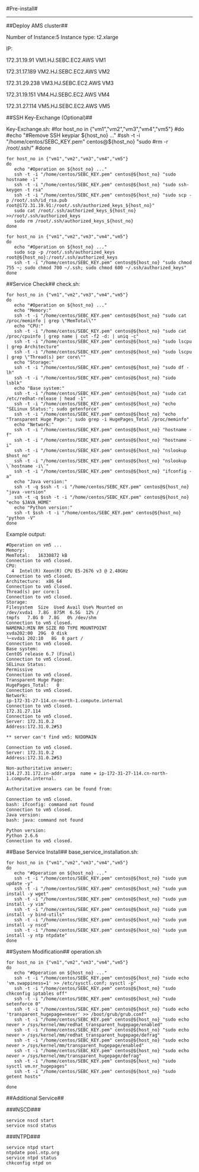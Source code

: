 #Pre-install#

----------

##Deploy AMS cluster##

Number of Instance:5
Instance type: t2.xlarge

IP:

172.31.19.91      VM1.HJ.SEBC.EC2.AWS  VM1

172.31.17.189     VM2.HJ.SEBC.EC2.AWS  VM2

172.31.29.238     VM3.HJ.SEBC.EC2.AWS  VM3

172.31.19.151     VM4.HJ.SEBC.EC2.AWS  VM4

172.31.27.114     VM5.HJ.SEBC.EC2.AWS  VM5

##SSH Key-Exchange (Optional)##

Key-Exchange.sh:
    #for host_no in {"vm1","vm2","vm3","vm4","vm5"}
    #do
       #echo "#Remove SSH keypiar ${host_no} ..."  
       #ssh -t -i "/home/centos/SEBC_KEY.pem" centos@${host_no} "sudo #rm -r /root/.ssh/"
    #done
    
    for host_no in {"vm1","vm2","vm3","vm4","vm5"}
    do
       echo "#Operation on ${host_no} ..."
       ssh -t -i "/home/centos/SEBC_KEY.pem" centos@${host_no} "sudo hostname -i"
       ssh -t -i "/home/centos/SEBC_KEY.pem" centos@${host_no} "sudo ssh-keygen -t rsa"
       ssh -t -i "/home/centos/SEBC_KEY.pem" centos@${host_no} "sudo scp -p /root/.ssh/id_rsa.pub root@172.31.19.91:/root/.ssh/authorized_keys_${host_no}"
       sudo cat /root/.ssh/authorized_keys_${host_no} >>/root/.ssh/authorized_keys
       sudo rm /root/.ssh/authorized_keys_${host_no}
    done
    
    for host_no in {"vm1","vm2","vm3","vm4","vm5"}
    do
       echo "#Operation on ${host_no} ..."
       sudo scp -p /root/.ssh/authorized_keys root@${host_no}:/root/.ssh/authorized_keys
       ssh -t -i "/home/centos/SEBC_KEY.pem" centos@${host_no} "sudo chmod 755 ~; sudo chmod 700 ~/.ssh; sudo chmod 600 ~/.ssh/authorized_keys"
    done


##Service Check##
check.sh:

    for host_no in {"vm1","vm2","vm3","vm4","vm5"}
    do
       echo "#Operation on ${host_no} ..."
       echo "Memory:"
       ssh -t -i "/home/centos/SEBC_KEY.pem" centos@${host_no} "sudo cat /proc/meminfo | grep \"MemTotal\""
       echo "CPU:"
       ssh -t -i "/home/centos/SEBC_KEY.pem" centos@${host_no} "sudo cat /proc/cpuinfo | grep name | cut -f2 -d: | uniq -c"
       ssh -t -i "/home/centos/SEBC_KEY.pem" centos@${host_no} "sudo lscpu | grep Architecture"
       ssh -t -i "/home/centos/SEBC_KEY.pem" centos@${host_no} "sudo lscpu | grep \"Thread(s) per core\""
       echo "Storage:"
       ssh -t -i "/home/centos/SEBC_KEY.pem" centos@${host_no} "sudo df -lh"
       ssh -t -i "/home/centos/SEBC_KEY.pem" centos@${host_no} "sudo lsblk"  
       echo "Base system:"
       ssh -t -i "/home/centos/SEBC_KEY.pem" centos@${host_no} "sudo cat /etc/redhat-release | head -1"
       ssh -t -i "/home/centos/SEBC_KEY.pem" centos@${host_no} "echo "SELinux Status:"; sudo getenforce"
       ssh -t -i "/home/centos/SEBC_KEY.pem" centos@${host_no} "echo "Transparent Huge Page:"; sudo grep -i HugePages_Total /proc/meminfo"
       echo "Network:"
       ssh -t -i "/home/centos/SEBC_KEY.pem" centos@${host_no} "hostname -f"
       ssh -t -i "/home/centos/SEBC_KEY.pem" centos@${host_no} "hostname -i"
       ssh -t -i "/home/centos/SEBC_KEY.pem" centos@${host_no} "nslookup $host_no"
       ssh -t -i "/home/centos/SEBC_KEY.pem" centos@${host_no} "nslookup \`hostname -i\`"
       ssh -t -i "/home/centos/SEBC_KEY.pem" centos@${host_no} "ifconfig -a"
       echo "Java version:"
       ssh -t -q $ssh -t -i "/home/centos/SEBC_KEY.pem" centos@${host_no}  "java -version"
       ssh -t -q $ssh -t -i "/home/centos/SEBC_KEY.pem" centos@${host_no}  "echo $JAVA_HOME"
       echo "Python version:"
       ssh -t $ssh -t -i "/home/centos/SEBC_KEY.pem" centos@${host_no}  "python -V"  
    done


Example output:

    #Operation on vm5 ...
    Memory:
    MemTotal:   16330872 kB
    Connection to vm5 closed.
    CPU:
      4  Intel(R) Xeon(R) CPU E5-2676 v3 @ 2.40GHz
    Connection to vm5 closed.
    Architecture:  x86_64
    Connection to vm5 closed.
    Thread(s) per core:1
    Connection to vm5 closed.
    Storage:
    Filesystem  Size  Used Avail Use% Mounted on
    /dev/xvda1  7.8G  875M  6.5G  12% /
    tmpfs   7.8G 0  7.8G   0% /dev/shm
    Connection to vm5 closed.
    NAMEMAJ:MIN RM SIZE RO TYPE MOUNTPOINT
    xvda202:00  29G  0 disk
    └─xvda1 202:10   8G  0 part /
    Connection to vm5 closed.
    Base system:
    CentOS release 6.7 (Final)
    Connection to vm5 closed.
    SELinux Status:
    Permissive
    Connection to vm5 closed.
    Transparent Huge Page:
    HugePages_Total:   0
    Connection to vm5 closed.
    Network:
    ip-172-31-27-114.cn-north-1.compute.internal
    Connection to vm5 closed.
    172.31.27.114
    Connection to vm5 closed.
    Server: 172.31.0.2
    Address:172.31.0.2#53
    
    ** server can't find vm5: NXDOMAIN
    
    Connection to vm5 closed.
    Server: 172.31.0.2
    Address:172.31.0.2#53
    
    Non-authoritative answer:
    114.27.31.172.in-addr.arpa  name = ip-172-31-27-114.cn-north-1.compute.internal.
    
    Authoritative answers can be found from:
    
    Connection to vm5 closed.
    bash: ifconfig: command not found
    Connection to vm5 closed.
    Java version:
    bash: java: command not found
    
    Python version:
    Python 2.6.6
    Connection to vm5 closed.


##Base Service Install##
base_service_installation.sh:

    for host_no in {"vm1","vm2","vm3","vm4","vm5"}
    do
       echo "#Operation on ${host_no} ..."
       ssh -t -i "/home/centos/SEBC_KEY.pem" centos@${host_no} "sudo yum update -y"
       ssh -t -i "/home/centos/SEBC_KEY.pem" centos@${host_no} "sudo yum install -y wget"
       ssh -t -i "/home/centos/SEBC_KEY.pem" centos@${host_no} "sudo yum install -y vim"
       ssh -t -i "/home/centos/SEBC_KEY.pem" centos@${host_no} "sudo yum install -y bind-utils"
       ssh -t -i "/home/centos/SEBC_KEY.pem" centos@${host_no} "sudo yum install -y nscd"
       ssh -t -i "/home/centos/SEBC_KEY.pem" centos@${host_no} "sudo yum install -y ntp ntpdate"
    done
    
##System Modification##
operation.sh
    
    for host_no in {"vm1","vm2","vm3","vm4","vm5"}
    do
       echo "#Operation on ${host_no} ..."
       ssh -t -i "/home/centos/SEBC_KEY.pem" centos@${host_no} "sudo echo 'vm.swappiness=1' >> /etc/sysctl.conf; sysctl -p"
       ssh -t -i "/home/centos/SEBC_KEY.pem" centos@${host_no} "sudo chkconfig iptables off"
       ssh -t -i "/home/centos/SEBC_KEY.pem" centos@${host_no} "sudo setenforce 0"
       ssh -t -i "/home/centos/SEBC_KEY.pem" centos@${host_no} "sudo echo 'transparent_hugepage=never' >> /boot/grub/grub.conf"
       ssh -t -i "/home/centos/SEBC_KEY.pem" centos@${host_no} "sudo echo never > /sys/kernel/mm/redhat_transparent_hugepage/enabled"
       ssh -t -i "/home/centos/SEBC_KEY.pem" centos@${host_no} "sudo echo never > /sys/kernel/mm/redhat_transparent_hugepage/defrag"
       ssh -t -i "/home/centos/SEBC_KEY.pem" centos@${host_no} "sudo echo never > /sys/kernel/mm/transparent_hugepage/enabled"
       ssh -t -i "/home/centos/SEBC_KEY.pem" centos@${host_no} "sudo echo never > /sys/kernel/mm/transparent_hugepage/defrag"
       ssh -t -i "/home/centos/SEBC_KEY.pem" centos@${host_no} "sudo sysctl vm.nr_hugepages"
       ssh -t -i "/home/centos/SEBC_KEY.pem" centos@${host_no} "sudo getent hosts"
      
    done

##Additional Service##

###NSCD###

    service nscd start
    service nscd status

###NTPD###

    service ntpd start
    ntpdate pool.ntp.org
    service ntpd status
    chkconfig ntpd on












